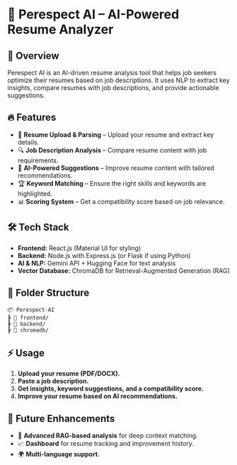 # 📝 Perespect AI – AI-Powered Resume Analyzer  

## 🚀 Overview  
Perespect AI is an AI-driven resume analysis tool that helps job seekers optimize their resumes based on job descriptions. It uses NLP to extract key insights, compare resumes with job descriptions, and provide actionable suggestions.  

## 🔥 Features  
- 📄 **Resume Upload & Parsing** – Upload your resume and extract key details.  
- 🔍 **Job Description Analysis** – Compare resume content with job requirements.  
- 🤖 **AI-Powered Suggestions** – Improve resume content with tailored recommendations.  
- 🏆 **Keyword Matching** – Ensure the right skills and keywords are highlighted.  
- 📊 **Scoring System** – Get a compatibility score based on job relevance.   

## 🛠️ Tech Stack  
- **Frontend:** React.js (Material UI for styling)  
- **Backend:** Node.js with Express.js (or Flask if using Python)  
- **AI & NLP:** Gemini API + Hugging Face for text analysis  
- **Vector Database:** ChromaDB for Retrieval-Augmented Generation (RAG)  

## 📂 Folder Structure  
```plaintext
📦 Perespect-AI  
┣ 📂 frontend/      
┣ 📂 backend/          
┣ 📂 chromadb/
```         

## ⚡ Usage  
1. **Upload your resume (PDF/DOCX).**  
2. **Paste a job description.**  
3. **Get insights, keyword suggestions, and a compatibility score.**  
4. **Improve your resume based on AI recommendations.**  

## 📌 Future Enhancements  
- 🧠 **Advanced RAG-based analysis** for deep context matching.  
- 📈 **Dashboard** for resume tracking and improvement history.  
- 🌍 **Multi-language support.**  
